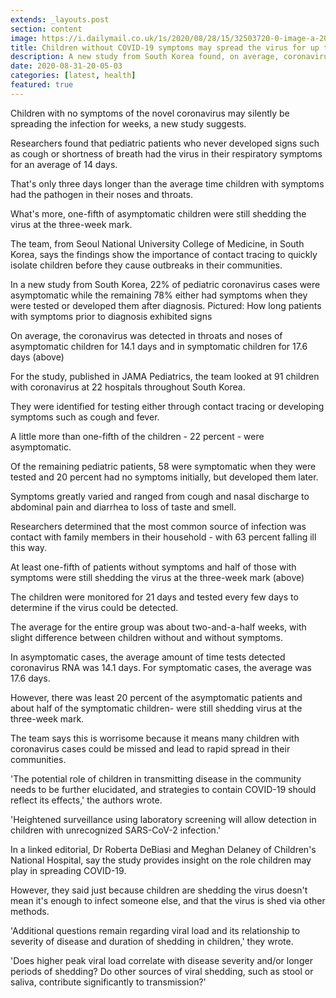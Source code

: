 ```yaml
---
extends: _layouts.post
section: content
image: https://i.dailymail.co.uk/1s/2020/08/28/15/32503720-0-image-a-20_1598625192540.jpg 
title: Children without COVID-19 symptoms may spread the virus for up to THREE weeks, study finds 
description: A new study from South Korea found, on average, coronavirus was detected in throats and noses of asymptomatic children for 14.1 days and in symptomatic children for 17.6 days. 
date: 2020-08-31-20-05-03 
categories: [latest, health] 
featured: true 
--- 
```

Children with no symptoms of the novel coronavirus may silently be spreading the infection for weeks, a new study suggests.

Researchers found that pediatric patients who never developed signs such as cough or shortness of breath had the virus in their respiratory symptoms for an average of 14 days.

That's only three days longer than the average time children with symptoms had the pathogen in their noses and throats. 

What's more, one-fifth of asymptomatic children were still shedding the virus at the three-week mark. 

The team, from Seoul National University College of Medicine, in South Korea, says the findings show the importance of contact tracing to quickly isolate children before they cause outbreaks in their communities.

In a new study from South Korea, 22% of pediatric coronavirus cases were asymptomatic while the remaining 78% either had symptoms when they were tested or developed them after diagnosis. Pictured: How long patients with symptoms prior to diagnosis exhibited signs

On average, the coronavirus was detected in throats and noses of asymptomatic children for 14.1 days and in symptomatic children for 17.6 days (above)

For the study, published in JAMA Pediatrics, the team looked at 91 children with coronavirus at 22 hospitals throughout South Korea.

They were identified for testing either through contact tracing or developing symptoms such as cough and fever.

A little more than one-fifth of the children - 22 percent - were asymptomatic. 

Of the remaining pediatric patients, 58 were symptomatic when they were tested and 20 percent had no symptoms initially, but developed them later. 

Symptoms greatly varied and ranged from cough and nasal discharge to abdominal pain and diarrhea to loss of taste and smell.    

Researchers determined that the most common source of infection was contact with family members in their household - with 63 percent falling ill this way.  

At least one-fifth of patients without symptoms and half of those with symptoms were still shedding the virus at the three-week mark (above)



The children were monitored for 21 days and tested every few days to determine if the virus could be detected.   

The average for the entire group was about two-and-a-half weeks, with slight difference between children without and without symptoms.

In asymptomatic cases, the average amount of time tests detected coronavirus RNA was 14.1 days. For symptomatic cases, the average was 17.6 days.

However, there was least 20 percent of the asymptomatic patients and about half of the symptomatic children- were still shedding virus at the three-week mark.

The team says this is worrisome because it means many children with coronavirus cases could be missed and lead to rapid spread in their communities. 





'The potential role of children in transmitting disease in the community needs to be further elucidated, and strategies to contain COVID-19 should reflect its effects,' the authors wrote.  

'Heightened surveillance using laboratory screening will allow detection in children with unrecognized SARS-CoV-2 infection.'

In a linked editorial, Dr Roberta DeBiasi and Meghan Delaney of Children's National Hospital, say the study provides insight on the role children may play in spreading COVID-19.

However, they said just because children are shedding the virus doesn't mean it's enough to infect someone else, and that the virus is shed via other methods.

'Additional questions remain regarding viral load and its relationship to severity of disease and duration of shedding in children,' they wrote.

'Does higher peak viral load correlate with disease severity and/or longer periods of shedding? Do other sources of viral shedding, such as stool or saliva, contribute significantly to transmission?' 



